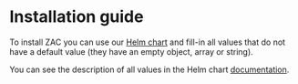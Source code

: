 # Installation guide

To install ZAC you can use our [Helm chart](../../../helm) and fill-in all values that do not have a default value (they have an empty object, array or string).

You can see the description of all values in the Helm chart [documentation](../../../helm/README.md).
